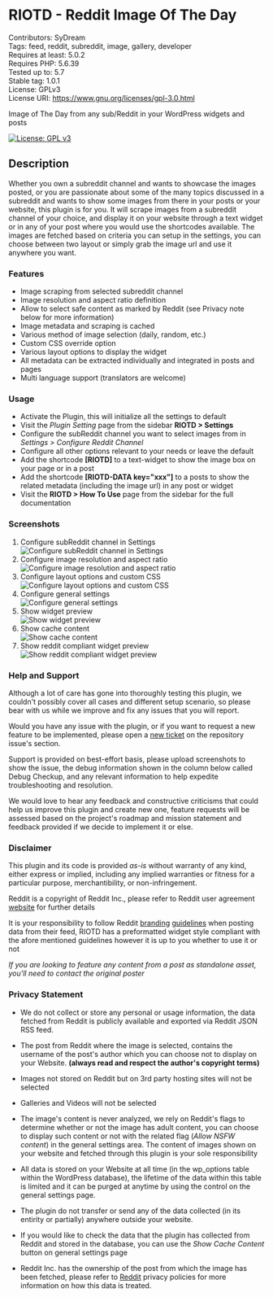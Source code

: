 # RIOTD - Reddit Image Of The Day

Contributors: SyDream  
Tags: feed, reddit, subreddit, image, gallery, developer  
Requires at least: 5.0.2  
Requires PHP: 5.6.39  
Tested up to: 5.7  
Stable tag: 1.0.1  
License: GPLv3  
License URI: https://www.gnu.org/licenses/gpl-3.0.html  

Image of The Day from any sub/Reddit in your WordPress widgets and posts

[![License: GPL v3](https://img.shields.io/badge/License-GPLv3-blue.svg)](https://www.gnu.org/licenses/gpl-3.0)

## Description

Whether you own a subreddit channel and wants to showcase the images posted, or you are passionate about some of the many topics discussed in a subreddit and wants to show some images from there in your posts or your website, 
this plugin is for you. It will scrape images from a subreddit channel of your choice, and display it on your website through a text widget or in any of your post where you would use the shortcodes available. The images are fetched
based on criteria you can setup in the settings, you can choose between two layout or simply grab the image url and use it anywhere you want.

### Features

 * Image scraping from selected subreddit channel
 * Image resolution and aspect ratio definition
 * Allow to select safe content as marked by Reddit (see Privacy note below for more information)
 * Image metadata and scraping is cached
 * Various method of image selection (daily, random, etc.)
 * Custom CSS override option
 * Various layout options to display the widget
 * All metadata can be extracted individually and integrated in posts and pages
 * Multi language support (translators are welcome)

### Usage

 * Activate the Plugin, this will initialize all the settings to default
 * Visit the *Plugin Setting* page from the sidebar **RIOTD > Settings**
 * Configure the subReddit channel you want to select images from in *Settings > Configure Reddit Channel*
 * Configure all other options relevant to your needs or leave the default
 * Add the shortcode **[RIOTD]** to a text-widget to show the image box on your page or in a post
 * Add the shortcode **[RIOTD-DATA key="xxx"]** to a posts to show the related metadata (including the image url) in any post or widget
 * Visit the **RIOTD > How To Use** page from the sidebar for the full documentation

### Screenshots
 1. Configure subReddit channel in Settings<br>![Configure subReddit channel in Settings](.wordpress-org/screenshot-1.png)
 2. Configure image resolution and aspect ratio<br>![Configure image resolution and aspect ratio](.wordpress-org/screenshot-2.png)
 3. Configure layout options and custom CSS<br>![Configure layout options and custom CSS](.wordpress-org/screenshot-3.png)
 4. Configure general settings<br>![Configure general settings](.wordpress-org/screenshot-4.png)
 5. Show widget preview<br>![Show widget preview](.wordpress-org/screenshot-5.png)
 6. Show cache content<br>![Show cache content](.wordpress-org/screenshot-6.png)
 7. Show reddit compliant widget preview<br>![Show reddit compliant widget preview](.wordpress-org/screenshot-7.png)

### Help and Support
Although a lot of care has gone into thoroughly testing this plugin, we couldn't possibly cover all cases and different setup scenario, so please bear with us while we improve and fix any issues that you will report.

Would you have any issue with the plugin, or if you want to request a new feature to be implemented, please open a [new ticket](https://github.com/tommasodargenio/wp-riotd/issues/new/choose) on the repository issue's section.

Support is provided on best-effort basis, please upload screenshots to show the issue, the debug information shown in the column below called Debug Checkup, and any relevant information to help expedite troubleshooting and resolution.

We would love to hear any feedback and constructive criticisms that could help us improve this plugin and create new one, feature requests will be assessed based on the project's roadmap and mission statement and feedback provided if we decide to implement it or else.                


### Disclaimer
This plugin and its code is provided *as-is* without warranty of any kind, either express or implied, including any implied warranties or fitness for a particular purpose, merchantibility, or non-infringement.

Reddit is a copyright of Reddit Inc., please refer to Reddit user agreement [website](https://www.redditinc.com/policies/user-agreement) for further details

It is your responsibility to follow Reddit [branding](https://www.redditinc.com/brand) [guidelines](https://www.redditinc.com/assets/press-resources/broadcast_2020.pdf) when posting data from their feed, RIOTD has a preformatted widget style compliant with the afore mentioned guidelines however it is up to you whether to use it or not

*If you are looking to feature any content from a post as standalone asset, you'll need to contact the original poster*

### Privacy Statement

* We do not collect or store any personal or usage information, the data fetched from Reddit is publicly available and exported via Reddit JSON RSS feed.
* The post from Reddit where the image is selected, contains the username of the post's author which you can choose not to display on your Website. **(always read and respect the author's copyright terms)**
* Images not stored on Reddit but on 3rd party hosting sites will not be selected
* Galleries and Videos will not be selected
* The image's content is never analyzed, we rely on Reddit's flags to determine whether or not the image has adult content, you can choose to display such content or not with the related flag (*Allow NSFW content*) in the general settings area. The content of images shown on your website and fetched through this plugin is your sole responsibility
* All data is stored on your Website at all time (in the wp_options table within the WordPress database), the lifetime of the data within this table is limited and it can be purged at anytime by using the control on the general settings page.
* The plugin do not transfer or send any of the data collected (in its entirity or partially) anywhere outside your website.
* If you would like to check the data that the plugin has collected from Reddit and stored in the database, you can use the *Show Cache Content* button on general settings page


* Reddit Inc. has the ownership of the post from which the image has been fetched, please refer to [Reddit](https://www.redditinc.com/policies/privacy-policy) privacy policies for more information on how this data is treated.

